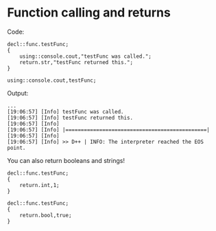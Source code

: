 # Function calling and returns

Code:
```pawn
decl::func.testFunc;
{
	using::console.cout,"testFunc was called.";
	return.str,"testFunc returned this.";
}

using::console.cout,testFunc;
```
Output:
```
...
[19:06:57] [Info] testFunc was called.
[19:06:57] [Info] testFunc returned this.
[19:06:57] [Info]                                                
[19:06:57] [Info] |==============================================|
[19:06:57] [Info]                                                
[19:06:57] [Info] >> D++ | INFO: The interpreter reached the EOS point.
```

You can also return booleans and strings!

```pawn
decl::func.testFunc;
{
	return.int,1;
}

decl::func.testFunc;
{
	return.bool,true;
}
```